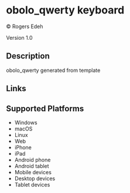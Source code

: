 obolo_qwerty keyboard
==============

© Rogers Edeh

Version 1.0

Description
-----------

obolo_qwerty generated from template

Links
-----

Supported Platforms
-------------------
 * Windows
 * macOS
 * Linux
 * Web
 * iPhone
 * iPad
 * Android phone
 * Android tablet
 * Mobile devices
 * Desktop devices
 * Tablet devices

